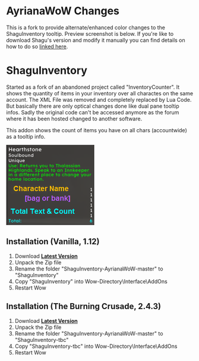 # AyrianaWoW Changes

This is a fork to provide alternate/enhanced color changes to the ShaguInventory tooltip.  Preview screenshot is below.
If you're like to download Shagu's version and modify it manually you can find details on how to do so [linked here](https://github.com/shagu/ShaguInventory/issues/3).

# ShaguInventory

Started as a fork of an abandoned project called "InventoryCounter". It shows the quantity of items in your inventory over all charactes on the same account. The XML File was removed and completely replaced by Lua Code. But basically there are only optical changes done like dual pane tooltip infos. Sadly the original code can't be accessed anymore as the forum where it has been hosted changed to another software.

This addon shows the count of items you have on all chars (accountwide) as a tooltip info.

![preview](https://raw.githubusercontent.com/AyrianaWoW/ShaguInventory-AyrianaWoW/refs/heads/master/WoWScrnShot_092424_011847.png)

## Installation (Vanilla, 1.12)
1. Download **[Latest Version](https://github.com/AyrianaWoW/ShaguInventory-AyrianaWoW/archive/refs/heads/master.zip)**
2. Unpack the Zip file
3. Rename the folder "ShaguInventory-AyrianaWoW-master" to "ShaguInventory"
4. Copy "ShaguInventory" into Wow-Directory\Interface\AddOns
5. Restart Wow

## Installation (The Burning Crusade, 2.4.3)
1. Download **[Latest Version](https://github.com/AyrianaWoW/ShaguInventory-AyrianaWoW/archive/refs/heads/master.zip)**
2. Unpack the Zip file
3. Rename the folder "ShaguInventory-AyrianaWoW-master" to "ShaguInventory-tbc"
4. Copy "ShaguInventory-tbc" into Wow-Directory\Interface\AddOns
5. Restart Wow
